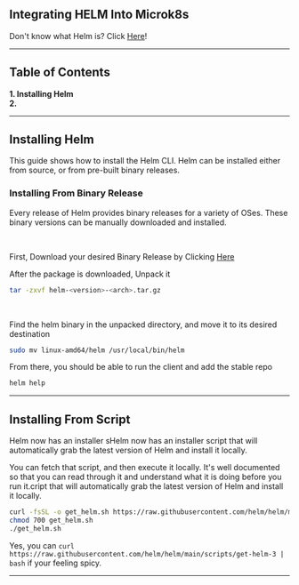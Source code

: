 ## Integrating HELM Into Microk8s

Don't know what Helm is? Click [Here](https://helm.sh/docs/topics/architecture/#the-purpose-of-helm)!

***
## Table of Contents
**1. Installing Helm**<br>
**2.**<br>

***
## Installing Helm
This guide shows how to install the Helm CLI. Helm can be installed either from source, or from pre-built binary releases.

### Installing From Binary Release
Every release of Helm provides binary releases for a variety of OSes. These binary versions can be manually downloaded and installed.

<br>

First, Download your desired Binary Release by Clicking [Here](https://github.com/helm/helm/releases)

After the package is downloaded, Unpack it 
```bash
tar -zxvf helm-<version>-<arch>.tar.gz
```

<br>

Find the helm binary in the unpacked directory, and move it to its desired destination 
```bash
sudo mv linux-amd64/helm /usr/local/bin/helm
```

From there, you should be able to run the client and add the stable repo
```bash
helm help
```

***

## Installing From Script
Helm now has an installer sHelm now has an installer script that will automatically grab the latest version of Helm and install it locally.

You can fetch that script, and then execute it locally. It's well documented so that you can read through it and understand what it is doing before you run it.cript that will automatically grab the latest version of Helm and install it locally.
```bash
curl -fsSL -o get_helm.sh https://raw.githubusercontent.com/helm/helm/main/scripts/get-helm-3
chmod 700 get_helm.sh
./get_helm.sh
```
Yes, you can `curl https://raw.githubusercontent.com/helm/helm/main/scripts/get-helm-3 | bash` if your feeling spicy.

***
